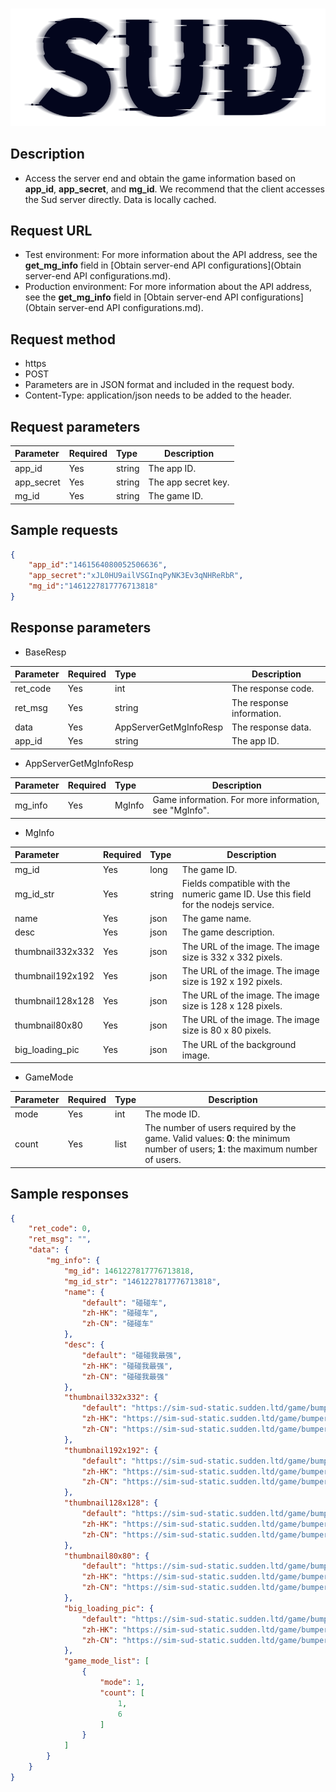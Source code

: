#

![SUD](../../Resource/logo.png)

## Description

- Access the server end and obtain the game information based on **app_id**, **app_secret**, and **mg_id**. We recommend that the client accesses the Sud server directly. Data is locally cached.

## Request URL

- Test environment: For more information about the API address, see the **get_mg_info** field in [Obtain server-end API configurations](Obtain server-end API configurations.md).
- Production environment: For more information about the API address, see the **get_mg_info** field in [Obtain server-end API configurations](Obtain server-end API configurations.md).

## Request method
- https
- POST
- Parameters are in JSON format and included in the request body.
- Content-Type: application/json needs to be added to the header.

## Request parameters

| Parameter | Required | Type | Description |
|:----|:---|:-----|-----|
| app_id | Yes | string | The app ID. |
| app_secret | Yes | string | The app secret key. |
| mg_id | Yes | string | The game ID. |


## Sample requests

```json
{
    "app_id":"1461564080052506636",
    "app_secret":"xJL0HU9ailVSGInqPyNK3Ev3qNHReRbR",
    "mg_id":"1461227817776713818"
}
```

## Response parameters

- BaseResp

| Parameter | Required | Type | Description |
|:----    |:---|:----- |-----   |
| ret_code | Yes | int | The response code. |
| ret_msg | Yes | string | The response information. |
| data | Yes | AppServerGetMgInfoResp | The response data. |
| app_id | Yes | string | The app ID. |

- AppServerGetMgInfoResp

| Parameter | Required | Type | Description |
|:----    |:---|:----- |-----   |
| mg_info | Yes | MgInfo | Game information. For more information, see "MgInfo". |


- MgInfo

| Parameter | Required | Type | Description |
|:----    |:---|:----- |-----   |
| mg_id | Yes | long | The game ID. |
| mg_id_str | Yes | string | Fields compatible with the numeric game ID. Use this field for the nodejs service. |
| name | Yes | json | The game name. |
| desc | Yes | json | The game description. |
| thumbnail332x332 | Yes | json | The URL of the image. The image size is 332 x 332 pixels. |
| thumbnail192x192 | Yes | json | The URL of the image. The image size is 192 x 192 pixels. |
| thumbnail128x128 | Yes | json | The URL of the image. The image size is 128 x 128 pixels. |
| thumbnail80x80 | Yes | json | The URL of the image. The image size is 80 x 80 pixels. |
| big_loading_pic | Yes | json | The URL of the background image. |

- GameMode

| Parameter | Required | Type | Description |
|:----    |:---|:----- |-----   |
| mode | Yes | int | The mode ID. |
|count | Yes | list | The number of users required by the game. Valid values: **0**: the minimum number of users; **1**: the maximum number of users. |

## Sample responses

```json
{
    "ret_code": 0,
    "ret_msg": "",
    "data": {
        "mg_info": {
            "mg_id": 1461227817776713818,
            "mg_id_str": "1461227817776713818",
            "name": {
                "default": "碰碰车",
                "zh-HK": "碰碰车",
                "zh-CN": "碰碰车"
            },
            "desc": {
                "default": "碰碰我最强",
                "zh-HK": "碰碰我最强",
                "zh-CN": "碰碰我最强"
            },
            "thumbnail332x332": {
                "default": "https://sim-sud-static.sudden.ltd/game/bumper/332.png",
                "zh-HK": "https://sim-sud-static.sudden.ltd/game/bumper/332.png",
                "zh-CN": "https://sim-sud-static.sudden.ltd/game/bumper/332.png"
            },
            "thumbnail192x192": {
                "default": "https://sim-sud-static.sudden.ltd/game/bumper/192.png",
                "zh-HK": "https://sim-sud-static.sudden.ltd/game/bumper/192.png",
                "zh-CN": "https://sim-sud-static.sudden.ltd/game/bumper/192.png"
            },
            "thumbnail128x128": {
                "default": "https://sim-sud-static.sudden.ltd/game/bumper/128.png",
                "zh-HK": "https://sim-sud-static.sudden.ltd/game/bumper/128.png",
                "zh-CN": "https://sim-sud-static.sudden.ltd/game/bumper/128.png"
            },
            "thumbnail80x80": {
                "default": "https://sim-sud-static.sudden.ltd/game/bumper/80.png",
                "zh-HK": "https://sim-sud-static.sudden.ltd/game/bumper/80.png",
                "zh-CN": "https://sim-sud-static.sudden.ltd/game/bumper/80.png"
            },
            "big_loading_pic": {
                "default": "https://sim-sud-static.sudden.ltd/game/bumper/bg.jpg",
                "zh-HK": "https://sim-sud-static.sudden.ltd/game/bumper/bg.jpg",
                "zh-CN": "https://sim-sud-static.sudden.ltd/game/bumper/bg.jpg"
            },
            "game_mode_list": [
                {
                    "mode": 1,
                    "count": [
                        1,
                        6
                    ]
                }
            ]
        }
    }
}
```
